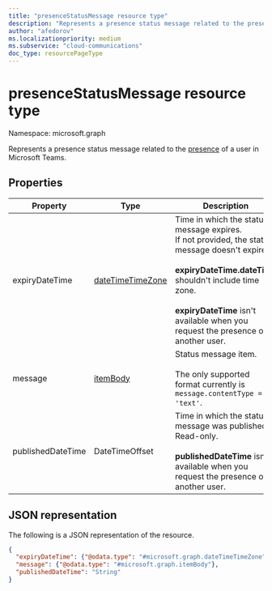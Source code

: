 ```yaml
---
title: "presenceStatusMessage resource type"
description: "Represents a presence status message related to the presence of a user in Microsoft Teams."
author: "afedorov"
ms.localizationpriority: medium
ms.subservice: "cloud-communications"
doc_type: resourcePageType
---
```


# presenceStatusMessage resource type

Namespace: microsoft.graph

Represents a presence status message related to the [presence](presence.md) of a user in Microsoft Teams.

## Properties

| Property       | Type           | Description                                 | 
| -------------- | -------------- | ------------------------------------------- | 
| expiryDateTime | [dateTimeTimeZone](datetimetimezone.md) | Time in which the status message expires.<br/>If not provided, the status message doesn't expire.<br/><br/>**expiryDateTime.dateTime** shouldn't include time zone.<br/><br/>**expiryDateTime** isn't available when you request the presence of another user. |
| message | [itemBody](itembody.md) | Status message item.<br/><br/> The only supported format currently is `message.contentType = 'text'`. |
| publishedDateTime | DateTimeOffset |Time in which the status message was published.<br/>Read-only.<br/><br/>**publishedDateTime** isn't available when you request the presence of another user. |

## JSON representation

The following is a JSON representation of the resource.

<!-- {
  "blockType": "resource",
  "optionalProperties": [
    "publishedDateTime",
    "expiryDateTime"
  ],
  "@odata.type": "microsoft.graph.presenceStatusMessage"
}-->
```json
{
  "expiryDateTime": {"@odata.type": "#microsoft.graph.dateTimeTimeZone"},
  "message": {"@odata.type": "#microsoft.graph.itemBody"},
  "publishedDateTime": "String"
}
```
